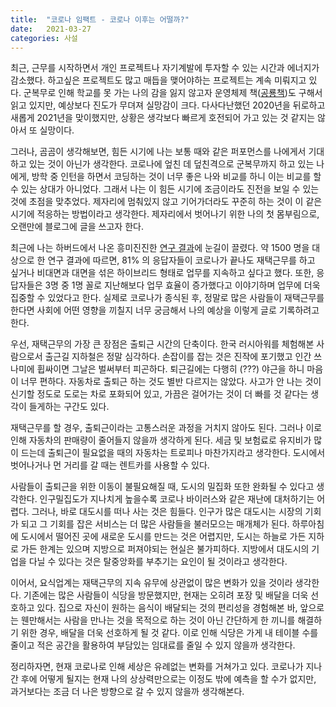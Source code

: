 ```yaml
---
title:  "코로나 임팩트 - 코로나 이후는 어떨까?"
date:   2021-03-27
categories: 사설
---
```


최근, 근무를 시작하면서 개인 프로젝트나 자기계발에 투자할 수 있는 시간과 에너지가 감소했다.
하고싶은 프로젝트도 많고 매듭을 맺어야하는 프로젝트는 계속 미뤄지고 있다.
군복무로 인해 학교를 못 가는 나의 감을 잃지 않고자 운영체제 책([공룡책](https://www.wiley.com/en-us/Operating+System+Concepts%2C+10th+Edition-p-9781119320913))도 구해서 읽고 있지만, 예상보다 진도가 무뎌져 실망감이 크다.
다사다난했던 2020년을 뒤로하고 새롭게 2021년을 맞이했지만, 상황은 생각보다 빠르게 호전되어 가고 있는 것 같지는 않아서 또 실망이다.

그러나, 곰곰이 생각해보면, 힘든 시기에 나는 보통 때와 같은 퍼포먼스를 나에게서 기대하고 있는 것이 아닌가 생각한다.
코로나에 엎친 데 덮친격으로 군복무까지 하고 있는 나에게, 방학 중 인턴을 하면서 코딩하는 것이 너무 좋은 나와 비교를 하니 이는 비교를 할 수 있는 상대가 아니었다.
그래서 나는 이 힘든 시기에 조금이라도 진전을 보일 수 있는 것에 초점을 맞추었다.
제자리에 멈춰있지 않고 기어가더라도 꾸준히 하는 것이 이 같은 시기에 적응하는 방법이라고 생각한다.
제자리에서 벗어나기 위한 나의 첫 몸부림으로, 오랜만에 블로그에 글을 쓰고자 한다.

최근에 나는 하버드에서 나온 흥미진진한 [연구 결과](https://news.harvard.edu/gazette/story/2021/03/survey-reveals-what-worked-about-online-work/)에 눈길이 끌렸다.
약 1500 명을 대상으로 한 연구 결과에 따르면, 81% 의 응답자들이 코로나가 끝나도 재택근무를 하고 싶거나 비대면과 대면을 섞은 하이브리드 형태로 업무를 지속하고 싶다고 했다.
또한, 응답자들은 3명 중 1명 꼴로 지난해보다 업무 효율이 증가했다고 이야기하며 업무에 더욱 집중할 수 있었다고 한다.
실제로 코로나가 종식된 후, 정말로 많은 사람들이 재택근무를 한다면 사회에 어떤 영향을 끼칠지 너무 궁금해서 나의 예상을 이렇게 글로 기록하려고 한다.

우선, 재택근무의 가장 큰 장점은 출퇴근 시간의 단축이다.
한국 러시아워를 체험해본 사람으로서 출근길 지하철은 정말 심각하다.
손잡이를 잡는 것은 진작에 포기했고 인간 쓰나미에 휩싸이면 그날은 벌써부터 피곤하다.
퇴근길에는 다행히 (???) 야근을 하니 마음이 너무 편하다.
자동차로 출퇴근 하는 것도 별반 다르지는 않았다.
사고가 안 나는 것이 신기할 정도로 도로는 차로 포화되어 있고, 가끔은 걸어가는 것이 더 빠를 것 같다는 생각이 들게하는 구간도 있다.

재택근무를 할 경우, 출퇴근이라는 고통스러운 과정을 거치지 않아도 된다.
그러나 이로인해 자동차의 판매량이 줄어들지 않을까 생각하게 된다.
세금 및 보험료로 유지비가 많이 드는데 출퇴근이 필요없을 때의 자동차는 트로피나 마찬가지라고 생각한다.
도시에서 벗어나거나 먼 거리를 갈 때는 렌트카를 사용할 수 있다.

사람들이 출퇴근을 위한 이동이 불필요해질 때, 도시의 밀집화 또한 완화될 수 있다고 생각한다.
인구밀집도가 지나치게 높을수록 코로나 바이러스와 같은 재난에 대처하기는 어렵다.
그러나, 바로 대도시를 떠나 사는 것은 힘들다.
인구가 많은 대도시는 시장의 기회가 되고 그 기회를 잡은 서비스는 더 많은 사람들을 불러모으는 매개체가 된다.
하루아침에 도시에서 떨어진 곳에 새로운 도시를 만드는 것은 어렵지만, 도시는 하늘로 가든 지하로 가든 한계는 있으며 지방으로 퍼져야되는 현실은 불가피하다.
지방에서 대도시의 기업을 다닐 수 있다는 것은 탈중앙화를 부추기는 요인이 될 것이라고 생각한다.

이어서, 요식업계는 재택근무의 지속 유무에 상관없이 많은 변화가 있을 것이라 생각한다.
기존에는 많은 사람들이 식당을 방문했지만, 현재는 오히려 포장 및 배달을 더욱 선호하고 있다.
집으로 자신이 원하는 음식이 배달되는 것의 편리성을 경험해본 바, 앞으로는 웬만해서는 사람을 만나는 것을 목적으로 하는 것이 아닌 간단하게 한 끼니를 해결하기 위한 경우, 배달을 더욱 선호하게 될 것 같다.
이로 인해 식당은 가게 내 테이블 수를 줄이고 적은 공간을 활용하여 부담있는 임대료를 줄일 수 있지 않을까 생각한다.

정리하자면, 현재 코로나로 인해 세상은 유례없는 변화를 거쳐가고 있다.
코로나가 지나간 후에 어떻게 될지는 현재 나의 상상력만으로는 이정도 밖에 예측을 할 수가 없지만, 과거보다는 조금 더 나은 방향으로 갈 수 있지 않을까 생각해본다.

